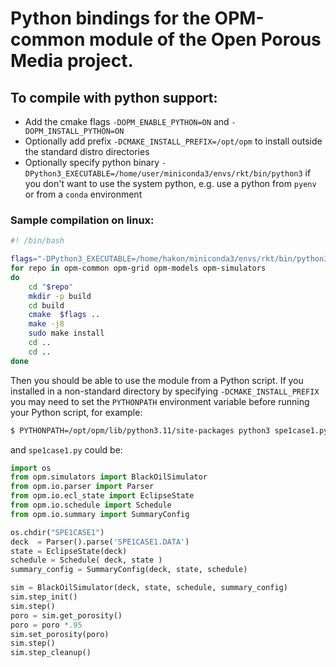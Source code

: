 # Python bindings for the OPM-common module of the Open Porous Media project.

## To compile with python support:

- Add the cmake flags `-DOPM_ENABLE_PYTHON=ON` and `-DOPM_INSTALL_PYTHON=ON`
- Optionally add prefix `-DCMAKE_INSTALL_PREFIX=/opt/opm` to install outside
  the standard distro directories
- Optionally specify python binary `-DPython3_EXECUTABLE=/home/user/miniconda3/envs/rkt/bin/python3`
  if you don't want to use the system python, e.g. use a python from `pyenv` or from a `conda` environment

### Sample compilation on linux:

```bash
#! /bin/bash

flags="-DPython3_EXECUTABLE=/home/hakon/miniconda3/envs/rkt/bin/python3 -DOPM_ENABLE_PYTHON=ON -DOPM_INSTALL_PYTHON=ON -DCMAKE_INSTALL_PREFIX=/opt/opm"
for repo in opm-common opm-grid opm-models opm-simulators
do
    cd "$repo"
    mkdir -p build
    cd build
    cmake  $flags ..
    make -j8
    sudo make install
    cd ..
    cd ..
done
```

Then you should be able to use the module from a Python script. If you installed in
a non-standard directory by specifying `-DCMAKE_INSTALL_PREFIX` you may need to set the
`PYTHONPATH` environment variable before running your Python script, for example:

```bash
$ PYTHONPATH=/opt/opm/lib/python3.11/site-packages python3 spe1case1.py
```

and `spe1case1.py` could be:

```python
import os
from opm.simulators import BlackOilSimulator
from opm.io.parser import Parser
from opm.io.ecl_state import EclipseState
from opm.io.schedule import Schedule
from opm.io.summary import SummaryConfig

os.chdir("SPE1CASE1")
deck  = Parser().parse('SPE1CASE1.DATA')
state = EclipseState(deck)
schedule = Schedule( deck, state )
summary_config = SummaryConfig(deck, state, schedule)

sim = BlackOilSimulator(deck, state, schedule, summary_config)
sim.step_init()
sim.step()
poro = sim.get_porosity()
poro = poro *.95
sim.set_porosity(poro)
sim.step()
sim.step_cleanup()
```